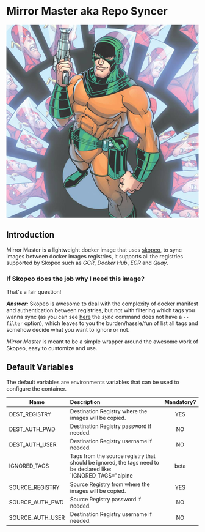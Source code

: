 # Mirror Master aka Repo Syncer

![Mirror Master Flash Enemy with a pistol, Flash reflection in all mirror](./images/mirror-master.jpeg)

## Introduction

Mirror Master is a lightweight docker image that uses [skopeo](https://github.com/containers/skopeo), to sync images between docker images registries, it supports all the registries supported by Skopeo such as _GCR_, _Docker Hub_, _ECR_ and _Quay_.

### If Skopeo does the job why I need this image?

That's a fair question! 

**_Answer:_** Skopeo is awesome to deal with the complexity of docker manifest and authentication between registries, but not with filtering which tags you wanna sync (as you can see [here](https://github.com/containers/skopeo/blob/master/docs/skopeo-sync.1.md) the _sync_ command does not have a `--filter` option), which leaves to you the burden/hassle/fun of list all tags and somehow decide what you want to ignore or not.

_Mirror Master_  is meant to be a simple wrapper around the awesome work of Skopeo, easy to customize and use.

## Default Variables

The default variables are environments variables that can be used to configure the container. 

| Name             | Description                                                                                                                                                          | Mandatory? |
| ---------------- | :------------------------------------------------------------------------------------------------------------------------------------------------------------------- | :--------: |
| DEST_REGISTRY    | Destination Registry where the images will be copied.                                                                                                                |    YES     |
| DEST_AUTH_PWD    | Destination Registry password if needed.                                                                                                                             |     NO     |
| DEST_AUTH_USER   | Destination Registry username if needed.                                                                                                                             |     NO     |
| IGNORED_TAGS     | Tags from the source registry that should be ignored, the tags need to be declared like: `IGNORED_TAGS="alpine|beta|dev|latest|rc|lts|perl|mainline|stable|py2|py3"` |    YES     |
| SOURCE_REGISTRY  | Source Registry from where the images will be copied.                                                                                                                |    YES     |
| SOURCE_AUTH_PWD  | Source Registry password if needed.                                                                                                                                  |     NO     |
| SOURCE_AUTH_USER | Destination Registry username if needed.                                                                                                                             |     NO     |

